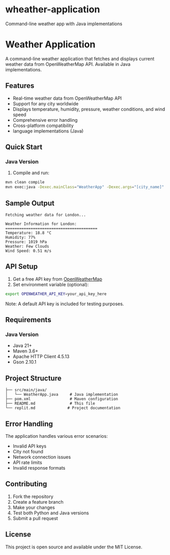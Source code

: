 # wheather-application
Command-line weather app with Java implementations
# Weather Application

A command-line weather application that fetches and displays current weather data from OpenWeatherMap API. Available in  Java implementations.

## Features

- Real-time weather data from OpenWeatherMap API
- Support for any city worldwide
- Displays temperature, humidity, pressure, weather conditions, and wind speed
- Comprehensive error handling
- Cross-platform compatibility
- language implementations (Java)

## Quick Start

### Java Version

1. Compile and run:
```bash
mvn clean compile
mvn exec:java -Dexec.mainClass="WeatherApp" -Dexec.args="[city_name]"
```

## Sample Output

```
Fetching weather data for London...

Weather Information for London:
========================================
Temperature: 18.8 °C
Humidity: 77%
Pressure: 1019 hPa
Weather: Few Clouds
Wind Speed: 0.51 m/s
```

## API Setup

1. Get a free API key from [OpenWeatherMap](https://openweathermap.org/api)
2. Set environment variable (optional):
```bash
export OPENWEATHER_API_KEY=your_api_key_here
```

Note: A default API key is included for testing purposes.

## Requirements

### Java Version
- Java 21+
- Maven 3.6+
- Apache HTTP Client 4.5.13
- Gson 2.10.1

## Project Structure

```
├── src/main/java/
│   └── WeatherApp.java     # Java implementation
├── pom.xml                 # Maven configuration
├── README.md               # This file
└── replit.md              # Project documentation
```

## Error Handling

The application handles various error scenarios:
- Invalid API keys
- City not found
- Network connection issues
- API rate limits
- Invalid response formats

## Contributing

1. Fork the repository
2. Create a feature branch
3. Make your changes
4. Test both Python and Java versions
5. Submit a pull request

## License

This project is open source and available under the MIT License.
